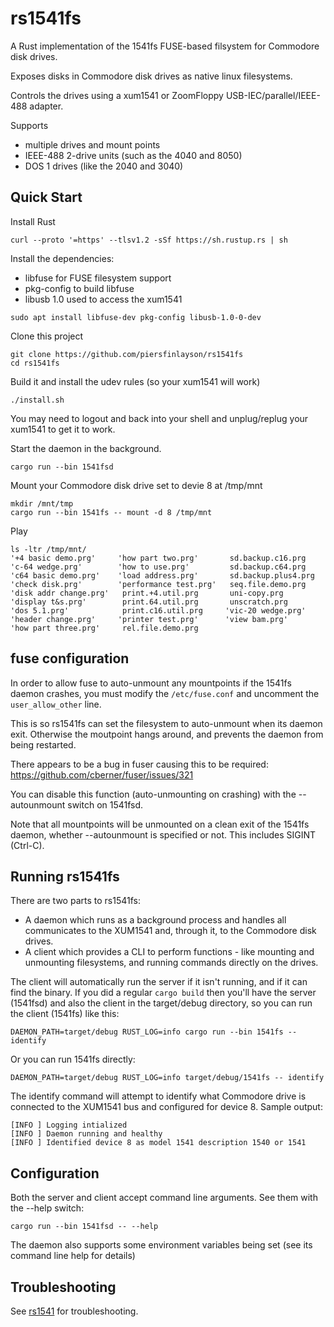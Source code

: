 # rs1541fs

A Rust implementation of the 1541fs FUSE-based filsystem for Commodore disk drives.

Exposes disks in Commodore disk drives as native linux filesystems.

Controls the drives using a xum1541 or ZoomFloppy USB-IEC/parallel/IEEE-488 adapter.

Supports
* multiple drives and mount points
* IEEE-488 2-drive units (such as the 4040 and 8050)
* DOS 1 drives (like the 2040 and 3040)

## Quick Start

Install Rust
```
curl --proto '=https' --tlsv1.2 -sSf https://sh.rustup.rs | sh
```

Install the dependencies:
* libfuse for FUSE filesystem support
* pkg-config to build libfuse
* libusb 1.0 used to access the xum1541

```
sudo apt install libfuse-dev pkg-config libusb-1.0-0-dev
```

Clone this project
```
git clone https://github.com/piersfinlayson/rs1541fs
cd rs1541fs
```

Build it and install the udev rules (so your xum1541 will work)
```
./install.sh
```

You may need to logout and back into your shell and unplug/replug your xum1541 to get it to work.

Start the daemon in the background.

```
cargo run --bin 1541fsd
```

Mount your Commodore disk drive set to devie 8 at /tmp/mnt  

```
mkdir /mnt/tmp
cargo run --bin 1541fs -- mount -d 8 /tmp/mnt
```

Play

```
ls -ltr /tmp/mnt/
'+4 basic demo.prg'     'how part two.prg'       sd.backup.c16.prg
'c-64 wedge.prg'        'how to use.prg'         sd.backup.c64.prg
'c64 basic demo.prg'    'load address.prg'       sd.backup.plus4.prg
'check disk.prg'        'performance test.prg'   seq.file.demo.prg
'disk addr change.prg'   print.+4.util.prg       uni-copy.prg
'display t&s.prg'        print.64.util.prg       unscratch.prg
'dos 5.1.prg'            print.c16.util.prg     'vic-20 wedge.prg'
'header change.prg'     'printer test.prg'      'view bam.prg'
'how part three.prg'     rel.file.demo.prg
```

## fuse configuration

In order to allow fuse to auto-unmount any mountpoints if the 1541fs daemon crashes, you must modify the ```/etc/fuse.conf``` and uncomment the  ```user_allow_other``` line.

This is so rs1541fs can set the filesystem to auto-unmount when its daemon exit.  Otherwise the moutpoint hangs around, and prevents the daemon from being restarted.

There appears to be a bug in fuser causing this to be required: https://github.com/cberner/fuser/issues/321

You can disable this function (auto-unmounting on crashing) with the --autounmount switch on 1541fsd.

Note that all mountpoints will be unmounted on a clean exit of the 1541fs daemon, whether --autounmount is specified or not.  This includes SIGINT (Ctrl-C).

## Running rs1541fs

There are two parts to rs1541fs:
* A daemon which runs as a background process and handles all communicates to the XUM1541 and, through it, to the Commodore disk drives.
* A client which provides a CLI to perform functions - like mounting and unmounting filesystems, and running commands directly on the drives.

The client will automatically run the server if it isn't running, and if it can find the binary.  If you did a regular ```cargo build``` then you'll have the server (1541fsd) and also the client in the target/debug directory, so you can run the client (1541fs) like this:

```
DAEMON_PATH=target/debug RUST_LOG=info cargo run --bin 1541fs -- identify
```

Or you can run 1541fs directly:

```
DAEMON_PATH=target/debug RUST_LOG=info target/debug/1541fs -- identify
```

The identify command will attempt to identify what Commodore drive is connected to the XUM1541 bus and configured for device 8.  Sample output:

```
[INFO ] Logging intialized
[INFO ] Daemon running and healthy
[INFO ] Identified device 8 as model 1541 description 1540 or 1541
```

## Configuration

Both the server and client accept command line arguments.  See them with the --help switch:

```
cargo run --bin 1541fsd -- --help
```

The daemon also supports some environment variables being set (see its command line help for details) 

## Troubleshooting

See [rs1541](https://github.com/piersfinlayson/rs1541/blob/main/README.md) for troubleshooting. 
